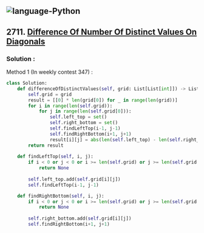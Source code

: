 ![language-Python](https://img.shields.io/badge/Python-ffd43b?style=for-the-badge&logo=PYTHON)
---

## 2711. [Difference Of Number Of Distinct Values On Diagonals](https://leetcode.com/problems/maximum-strength-of-a-group)

### Solution :

Method 1 (In weekly contest 347) :
```python
class Solution:
    def differenceOfDistinctValues(self, grid: List[List[int]]) -> List[List[int]]:
        self.grid = grid
        result = [[0] * len(grid[0]) for _ in range(len(grid))]
        for i in range(len(self.grid)):
            for j in range(len(self.grid[0])):
                self.left_top = set()
                self.right_bottom = set()
                self.findLeftTop(i-1, j-1)
                self.findRightBottom(i+1, j+1)
                result[i][j] = abs(len(self.left_top) - len(self.right_bottom))
        return result
                
    def findLeftTop(self, i, j):
        if i < 0 or j < 0 or i >= len(self.grid) or j >= len(self.grid[0]):
            return None
        
        self.left_top.add(self.grid[i][j])
        self.findLeftTop(i-1, j-1)

    def findRightBottom(self, i, j):
        if i < 0 or j < 0 or i >= len(self.grid) or j >= len(self.grid[0]):
            return None
        
        self.right_bottom.add(self.grid[i][j])
        self.findRightBottom(i+1, j+1)
```

